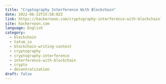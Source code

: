 ```yaml
---
title: "Cryptography Interference With Blockchain"
date: 2022-06-22T15:58:02Z
link: https://hackernoon.com/cryptography-interference-with-blockchain?source=rss&utm_medium=RSS&utm_source=news.12bit.vn
site: hackernoon.com
language: English
category:
  - blockchain
  - tatum_io
  - blockchain-writing-contest
  - cryptography
  - cryptography-interference
  - interference-with-blockchain
  - crypto
  - decentralization
draft: false
---
```

